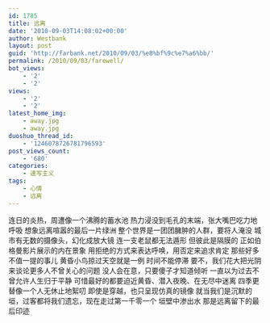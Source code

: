 ```yaml
---
id: 1785
title: 远离
date: '2010-09-03T14:08:02+00:00'
author: Westbank
layout: post
guid: 'http://farbank.net/2010/09/03/%e8%bf%9c%e7%a6%bb/'
permalink: /2010/09/03/farewell/
bot_views:
    - '2'
    - '2'
views:
    - '2'
    - '2'
latest_home_img:
    - away.jpg
    - away.jpg
duoshuo_thread_id:
    - '1246078726781796593'
post_views_count:
    - '680'
categories:
    - 速写主义
tags:
    - 心情
    - 远离
---
```


连日的炎热，周遭像一个沸腾的蓄水池 热力浸没到毛孔的末端，张大嘴巴吃力地呼吸 想象远离喧嚣的最后一片绿洲 整个世界是一团团臃肿的人群，要将人淹没 城市有无数的摄像头，幻化成放大镜 连一支老鼠都无法遁形 但彼此是隔膜的 正如伯格曼影片展示的内在景象 用拒绝的方式来表达呼唤，用否定来追求肯定 那些好多不值一提的事儿 黄昏小鸟掠过天空就是一例 时间不能停滞 要不，我们花大把光阴来谈论更多人不曾关心的问题 没人会在意，只要傻子才知道倾听 一直以为过去不曾允许人生归于平静 可惜最好的都要迫近黄昏、潜入夜晚、在无尽中迷离 四季更替像一个人无休止地絮叨 即使是穿越，也只呈现仿真的镜像 就当我们是沉默的垣，过客都将我们遗忘，现在走过第一千零一个 垣壁中渗出水 那是远离留下的最后印迹